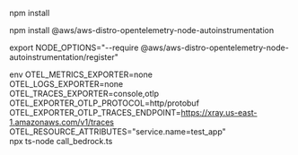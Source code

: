npm install


npm install @aws/aws-distro-opentelemetry-node-autoinstrumentation


export NODE_OPTIONS="--require @aws/aws-distro-opentelemetry-node-autoinstrumentation/register" 


env OTEL_METRICS_EXPORTER=none \
OTEL_LOGS_EXPORTER=none \
OTEL_TRACES_EXPORTER=console,otlp \
OTEL_EXPORTER_OTLP_PROTOCOL=http/protobuf \
OTEL_EXPORTER_OTLP_TRACES_ENDPOINT=https://xray.us-east-1.amazonaws.com/v1/traces \
OTEL_RESOURCE_ATTRIBUTES="service.name=test_app" \
npx ts-node  call_bedrock.ts